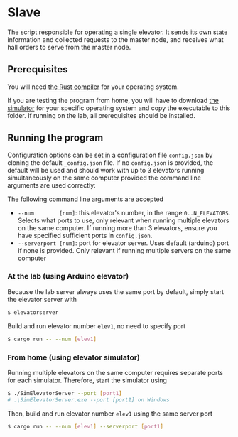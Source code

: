 # Slave

The script responsible for operating a single elevator. 
It sends its own state information and collected requests to the master node, and receives what hall orders to serve from the master node.

## Prerequisites

You will need [the Rust compiler](https://www.rust-lang.org/tools/install) for your operating system. 

If you are testing the program from home, you will have to download [the simulator](https://github.com/TTK4145/Simulator-v2/releases/tag/v1.5) for your specific operating system and copy the executable to this folder.
If running on the lab, all prerequisites should be installed.

## Running the program

Configuration options can be set in a configuration file `config.json` by cloning the default `_config.json` file.
If no `config.json` is provided, the default will be used and should work with up to 3 elevators running simultaneously on the same computer provided the command line arguments are used correctly:

The following command line arguments are accepted
* `--num        [num]`: this elevator's number, in the range `0..N_ELEVATORS`. Selects what ports to use, only relevant when running multiple elevators on the same computer. If running more than 3 elevators, ensure you have specified sufficient ports in `config.json`.
* `--serverport [num]`: port for elevator server. Uses default (arduino) port if none is provided. Only relevant if running multiple servers on the same computer

### At the lab (using Arduino elevator)

Because the lab server always uses the same port by default, simply start the elevator server with
```bash
$ elevatorserver
```

Build and run elevator number `elev1`, no need to specify port
```bash
$ cargo run -- --num [elev1]
```

### From home (using elevator simulator)

Running multiple elevators on the same computer requires separate ports for each simulator.
Therefore, start the simulator using
```bash
$ ./SimElevatorServer --port [port1] 
# .\SimElevatorServer.exe --port [port1] on Windows
```

Then, build and run elevator number `elev1` using the same server port
```bash
$ cargo run -- --num [elev1] --serverport [port1]
```
